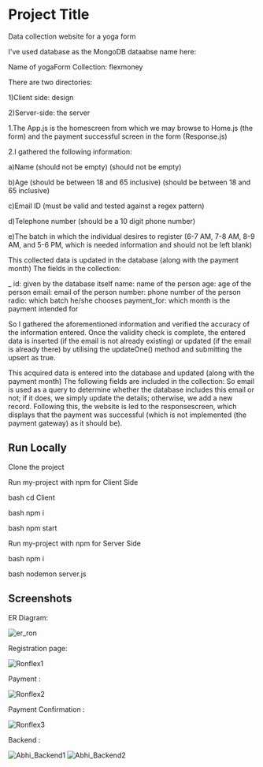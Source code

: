 # Project Title

Data collection website for a yoga form

I've used database as the MongoDB dataabse name here:

Name of yogaForm Collection: flexmoney


There are two directories:

1)Client side: design

2)Server-side: the server

1.The App.js is the homescreen from which we may browse to Home.js (the form) and the payment successful screen in the form (Response.js)

2.I gathered the following information:

a)Name (should not be empty) (should not be empty)

b)Age (should be between 18 and 65 inclusive) (should be between 18 and 65 inclusive)

c)Email ID (must be valid and tested against a regex pattern)

d)Telephone number (should be a 10 digit phone number)

e)The batch in which the individual desires to register (6-7 AM, 7-8 AM, 8-9 AM, and 5-6 PM, which is needed information and should not be left blank)

This collected data is updated in the database (along with the payment month) The fields in the collection:

_ id: given by the database itself
name: name of the person
age: age of the person
email: email of the person
number: phone number of the person
radio: which batch he/she chooses
payment_for: which month is the payment intended for


So I gathered the aforementioned information and verified the accuracy of the information entered. Once the validity check is complete, the entered data is inserted (if the email is not already existing) or updated (if the email is already there) by utilising the updateOne() method and submitting the upsert as true.

This acquired data is entered into the database and updated (along with the payment month) The following fields are included in the collection:
So email is used as a query to determine whether the database includes this email or not; if it does, we simply update the details; otherwise, we add a new record. Following this, the website is led to the responsescreen, which displays that the payment was successful (which is not implemented (the payment gateway) as it should be).

## Run Locally

Clone the project

Run my-project with npm for Client Side

bash
  cd Client


bash
  npm i


bash
  npm start

Run my-project with npm for Server Side

bash
  npm i


bash
  nodemon server.js 



## Screenshots

ER Diagram: 

![er_ron](https://user-images.githubusercontent.com/53110403/208311469-ba6836ab-7b1c-4a44-bf07-7fe2cf34f545.jpg)

Registration page:

![Ronflex1](https://user-images.githubusercontent.com/53110403/208311425-65e05b0c-812d-4feb-9cba-5c2ffe3f14ea.jpg)

Payment : 

![Ronflex2](https://user-images.githubusercontent.com/53110403/208311427-fa090b02-ce51-4f30-b253-5f0f4d6eab2a.jpg)

Payment  Confirmation : 

![Ronflex3](https://user-images.githubusercontent.com/53110403/208311428-5fd43bb6-e2dc-4032-93a2-21afcef82589.jpg)

Backend :


![Abhi_Backend1](https://user-images.githubusercontent.com/53110403/208311682-db42d38b-1756-46aa-ab0c-cba619ae846f.jpg)
![Abhi_Backend2](https://user-images.githubusercontent.com/53110403/208311685-5d455e84-9fac-4a23-9e1d-ce715f8f3ef0.jpg)
